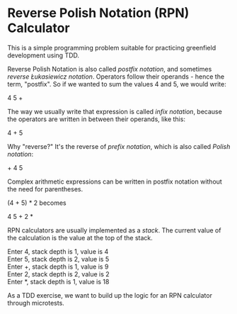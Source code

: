 # Reverse Polish Notation (RPN) Calculator 

This is a simple programming problem suitable for practicing greenfield development using TDD. 

Reverse Polish Notation is also called _postfix notation_, and sometimes _reverse Łukasiewicz notation_. Operators follow their operands - hence the term, "postfix". So if we wanted to sum the values 4 and 5, we would write: 

4 5 + 

The way we usually write that expression is called _infix notation_, because the operators are written in between their operands, like this:

4 + 5 

Why "reverse?" It's the reverse of _prefix notation_, which is also called _Polish notation_: 

\+ 4 5 

Complex arithmetic expressions can be written in postfix notation without the need for parentheses. 

(4 + 5) \* 2 becomes 

4 5 + 2 \* 

RPN calculators are usually implemented as a _stack_. The current value of the calculation is the value at the top of the stack. 

Enter 4, stack depth is 1, value is 4   
Enter 5, stack depth is 2, value is 5   
Enter +, stack depth is 1, value is 9  
Enter 2, stack depth is 2, value is 2   
Enter \*, stack depth is 1, value is 18 

As a TDD exercise, we want to build up the logic for an RPN calculator through microtests. 
